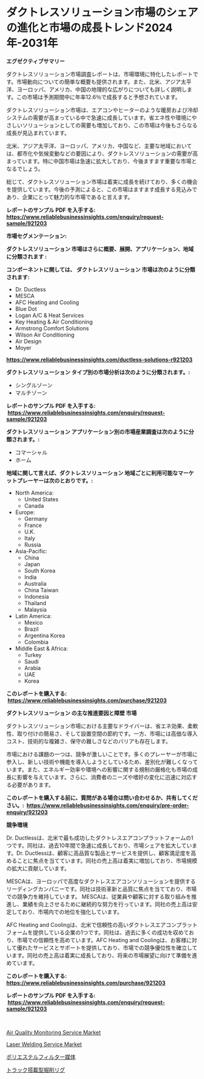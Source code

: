 <p><h1>ダクトレスソリューション市場のシェアの進化と市場の成長トレンド2024年-2031年</h1></p><p><strong>エグゼクティブサマリー</strong></p>
<p><p>ダクトレスソリューション市場調査レポートは、市場環境に特化したレポートです。市場動向についての簡単な概要も提供されます。また、北米、アジア太平洋、ヨーロッパ、アメリカ、中国の地理的な広がりについても詳しく説明します。この市場は予測期間中に年率12.6％で成長すると予想されています。</p><p>ダクトレスソリューション市場は、エアコンやヒーターのような暖房および冷却システムの需要が高まっている中で急速に成長しています。省エネ性や環境にやさしいソリューションとしての需要も増加しており、この市場は今後もさらなる成長が見込まれています。</p><p>北米、アジア太平洋、ヨーロッパ、アメリカ、中国など、主要な地域においては、都市化や気候変動などの要因により、ダクトレスソリューションの需要が高まっています。特に中国市場は急速に拡大しており、今後ますます重要な市場となるでしょう。</p><p>総じて、ダクトレスソリューション市場は着実に成長を続けており、多くの機会を提供しています。今後の予測によると、この市場はますます成長する見込みであり、企業にとって魅力的な市場であると言えます。</p></p>
<p><strong>レポートのサンプル PDF を入手する: <a href="https://www.reliablebusinessinsights.com/enquiry/request-sample/921203">https://www.reliablebusinessinsights.com/enquiry/request-sample/921203</a></strong></p>
<p><strong>市場セグメンテーション:</strong></p>
<p><strong> ダクトレスソリューション 市場はさらに概要、展開、アプリケーション、地域に分類されます :</strong></p>
<p><strong>コンポーネントに関しては、 ダクトレスソリューション 市場は次のように分類されます: &nbsp;</strong></p>
<p><ul><li>Dr. Ductless</li><li>MESCA</li><li>AFC Heating and Cooling</li><li>Blue Dot</li><li>Logan A/C & Heat Services</li><li>Key Heating & Air Conditioning</li><li>Armstrong Comfort Solutions</li><li>Wilson Air Conditioning</li><li>Air Design</li><li>Moyer</li></ul></p>
<p><strong><a href="https://www.reliablebusinessinsights.com/ductless-solutions-r921203">https://www.reliablebusinessinsights.com/ductless-solutions-r921203</a></strong></p>
<p><strong> ダクトレスソリューション タイプ別の市場分析は次のように分類されます。:</strong></p>
<p><ul><li>シングルゾーン</li><li>マルチゾーン</li></ul></p>
<p><strong>レポートのサンプル PDF を入手する: &nbsp;<a href="https://www.reliablebusinessinsights.com/enquiry/request-sample/921203">https://www.reliablebusinessinsights.com/enquiry/request-sample/921203</a></strong></p>
<p><strong> ダクトレスソリューション アプリケーション別の市場産業調査は次のように分類されます。:</strong></p>
<p><ul><li>コマーシャル</li><li>ホーム</li></ul></p>
<p><strong>地域に関して言えば、ダクトレスソリューション 地域ごとに利用可能なマーケットプレーヤーは次のとおりです。:</strong></p>
<p><ul>
    <li>
        North America:
        <ul>
            <li>United States</li>
            <li>Canada</li>
        </ul>
    </li>
    <li>
        Europe:
        <ul>
            <li>Germany</li>
            <li>France</li>
            <li>U.K.</li>
            <li>Italy</li>
            <li>Russia</li>
        </ul>
    </li>
    <li>
        Asia-Pacific:
        <ul>
            <li>China</li>
            <li>Japan</li>
            <li>South Korea</li>
            <li>India</li>
            <li>Australia</li>
            <li>China Taiwan</li>
            <li>Indonesia</li>
            <li>Thailand</li>
            <li>Malaysia</li>
        </ul>
    </li>
    <li>
        Latin America:
        <ul>
            <li>Mexico</li>
            <li>Brazil</li>
            <li>Argentina Korea</li>
            <li>Colombia</li>
        </ul>
    </li>
    <li>
        Middle East & Africa:
        <ul>
            <li>Turkey</li>
            <li>Saudi</li>
            <li>Arabia</li>
            <li>UAE</li>
            <li>Korea</li>
        </ul>
    </li>
    </ul></p>
<p><strong>このレポートを購入する: &nbsp;<a href="https://www.reliablebusinessinsights.com/purchase/921203">https://www.reliablebusinessinsights.com/purchase/921203</a></strong></p>
<p><strong>ダクトレスソリューション の主な推進要因と障壁 市場</strong></p>
<p><p>ダクトレスソリューション市場における主要なドライバーは、省エネ効果、柔軟性、取り付けの簡易さ、そして設置空間の節約です。一方、市場には高価な導入コスト、技術的な複雑さ、保守の難しさなどのバリアも存在します。</p><p>市場における課題の一つは、競争が激しいことです。多くのプレーヤーが市場に参入し、新しい技術や機能を導入しようとしているため、差別化が難しくなっています。また、エネルギー効率や環境への影響に関する規制の厳格化も市場の成長に影響を与えています。さらに、消費者のニーズや嗜好の変化に迅速に対応する必要があります。</p></p>
<p><strong>このレポートを購入する前に、質問がある場合は問い合わせるか、共有してください。:&nbsp; <a href="https://www.reliablebusinessinsights.com/enquiry/pre-order-enquiry/921203">https://www.reliablebusinessinsights.com/enquiry/pre-order-enquiry/921203</a></strong></p>
<p><strong>競争環境</strong></p>
<p><p>Dr. Ductlessは、北米で最も成功したダクトレスエアコンプラットフォームの1つです。同社は、過去10年間で急速に成長しており、市場シェアを拡大しています。Dr. Ductlessは、顧客に高品質な製品とサービスを提供し、顧客満足度を高めることに焦点を当てています。同社の売上高は着実に増加しており、市場規模の拡大に貢献しています。</p><p>MESCAは、ヨーロッパで高度なダクトレスエアコンソリューションを提供するリーディングカンパニーです。同社は技術革新と品質に焦点を当てており、市場での競争力を維持しています。 MESCAは、従業員や顧客に対する取り組みを推進し、業績を向上させるために継続的な努力を行っています。同社の売上高は安定しており、市場内での地位を強化しています。</p><p>AFC Heating and Coolingは、北米で信頼性の高いダクトレスエアコンプラットフォームを提供している企業の1つです。同社は、過去に多くの成功を収めており、市場での信頼性を高めています。AFC Heating and Coolingは、お客様に対して優れたサービスとサポートを提供しており、市場での競争優位性を確立しています。同社の売上高は着実に成長しており、将来の市場展望に向けて準備を進めています。</p></p>
<p><strong>このレポートを購入する: &nbsp; <a href="https://www.reliablebusinessinsights.com/purchase/921203">https://www.reliablebusinessinsights.com/purchase/921203</a></strong></p>
<p><strong>レポートのサンプル PDF を入手する: &nbsp;<a href="https://www.reliablebusinessinsights.com/enquiry/request-sample/921203">https://www.reliablebusinessinsights.com/enquiry/request-sample/921203</a></strong><strong></strong></p>
<p>&nbsp;</p>
<p><p><a href="https://github.com/SheilaBruen2023/Market-Research-Report-List-1/blob/main/air-quality-monitoring-service-market.md">Air Quality Monitoring Service Market</a></p><p><a href="https://github.com/arionmp/Market-Research-Report-List-3/blob/main/laser-welding-service-market.md">Laser Welding Service Market</a></p><p><a href="https://github.com/DanykaKilback/Market-Research-Report-List-1/blob/main/214516180180.md">ポリエステルフィルター媒体</a></p><p><a href="https://github.com/mohamedbakry57/Market-Research-Report-List-4/blob/main/225295180181.md">トラック搭載型掘削リグ</a></p></p>